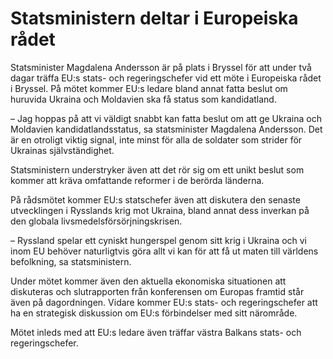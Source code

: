 # Statsministern deltar i Europeiska rådet

Statsminister Magdalena Andersson är på plats i Bryssel för att under två dagar träffa EU:s stats- och regeringschefer vid ett möte i Europeiska rådet i Bryssel. På mötet kommer EU:s ledare bland annat fatta beslut om huruvida Ukraina och Moldavien ska få status som kandidatland.

– Jag hoppas på att vi väldigt snabbt kan fatta beslut om att ge Ukraina och Moldavien kandidatlandsstatus, sa statsminister Magdalena Andersson. Det är en otroligt viktig signal, inte minst för alla de soldater som strider för Ukrainas självständighet.

Statsministern understryker även att det rör sig om ett unikt beslut som kommer att kräva omfattande reformer i de berörda länderna.

På rådsmötet kommer EU:s statschefer även att diskutera den senaste utvecklingen i Rysslands krig mot Ukraina, bland annat dess inverkan på den globala livsmedelsförsörjningskrisen.

– Ryssland spelar ett cyniskt hungerspel genom sitt krig i Ukraina och vi inom EU behöver naturligtvis göra allt vi kan för att få ut maten till världens befolkning, sa statsministern.

Under mötet kommer även den aktuella ekonomiska situationen att diskuteras och slutrapporten från konferensen om Europas framtid står även på dagordningen. Vidare kommer EU:s stats- och regeringschefer att ha en strategisk diskussion om EU:s förbindelser med sitt närområde.

Mötet inleds med att EU:s ledare även träffar västra Balkans stats- och regeringschefer.
